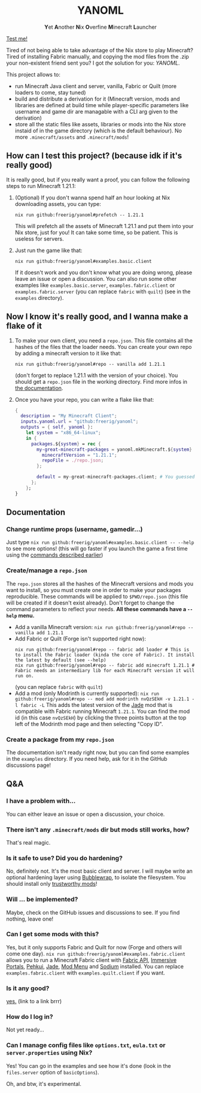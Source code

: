 <h1 align="center"> YANOML </h1>
<p align="center"> <b>Y</b>et <b>A</b>nother <b>N</b>ix <b>O</b>verfine <b>M</b>inecraft <b>L</b>auncher </p>

[Test me!](#how-can-i-test-this-project-because-idk-if-its-really-good)

Tired of not being able to take advantage of the Nix store to play Minecraft? Tired of installing Fabric manually, and copying the mod files from the .zip your non-existent friend sent you? I got *the* solution for you: *YANOML*.

This project allows to:
- run Minecraft Java client and server, vanilla, Fabric or Quilt (more loaders to come, stay tuned)
- build and distribute a derivation for it (Minecraft version, mods and libraries are defined at build time while player-specific parameters like username and game dir are managable with a CLI arg given to the derivation)
- store all the static files like assets, libraries or mods into the Nix store instaid of in the game directory (which is the default behaviour). No more `.minecraft/assets` and `.minecraft/mods`!

## How can I test this project? (because idk if it's really good)

It is really good, but if you really want a proof, you can follow the following steps to run Minecraft 1.21.1:

1. (Optional) If you don't wanna spend half an hour looking at Nix downloading assets, you can type:
   ```shell
   nix run github:freerig/yanoml#prefetch -- 1.21.1
   ```
   This will prefetch all the assets of Minecraft 1.21.1 and put them into your Nix store, just for you! It can take some time, so be patient. This is useless for servers.

2. Just run the game like that:
   ```shell
   nix run github:freerig/yanoml#examples.basic.client
   ```
   If it doesn't work and you don't know what you are doing wrong, please leave an issue or open a discussion.
   You can also run some other examples like `examples.basic.server`, `examples.fabric.client` or `examples.fabric.server` (you can replace `fabric` with `quilt`) (see in the `examples` directory).

## Now I know it's really good, and I wanna make a flake of it

1. To make your own client, you need a `repo.json`. This file contains all the hashes of the files that the loader needs. You can create your own repo by adding a minecraft version to it like that:
   ```shell
   nix run github:freerig/yanoml#repo -- vanilla add 1.21.1
   ```
   (don't forget to replace 1.21.1 with the version of your choice).
   You should get a `repo.json` file in the working directory.
   Find more infos in [the documentation](#change-runtime-props-).

2. Once you have your repo, you can write a flake like that:
   ```nix
   {
     description = "My Minecraft Client";
     inputs.yanoml.url = "github:freerig/yanoml";
     outputs = { self, yanoml }:
       let system = "x86_64-linux";
       in {
         packages.${system} = rec {
           my-great-minecraft-packages = yanoml.mkMinecraft.${system} {
             minecraftVersion = "1.21.1";
             repoFile = ./repo.json;
           };

           default = my-great-minecraft-packages.client; # You guessed, you can put `server` instaid
         };
       };
   }
   ```

## Documentation

### Change runtime props (username, gamedir...)

Just type `nix run github:freerig/yanoml#examples.basic.client -- --help` to see more options! (this will go faster if you launch the game a first time using the [commands described earlier](#how-can-i-test-this-project-because-idk-if-its-really-good))

### Create/manage a `repo.json`

The `repo.json` stores all the hashes of the Minecraft versions and mods you want to install, so you must create one in order to make your packages reproducible.
These commands will be applied to `$PWD/repo.json` (this file will be created if it doesn't exist already). Don't forget to change the command parameters to reflect your needs. **All these commands have a `--help` menu.**
- Add a vanilla Minecraft version: `nix run github:freerig/yanoml#repo -- vanilla add 1.21.1`
- Add Fabric or Quilt (Forge isn't supported right now):
  ```shell
  nix run github:freerig/yanoml#repo -- fabric add loader # This is to install the Fabric loader (kinda the core of Fabric). It install the latest by default (see --help)
  nix run github:freerig/yanoml#repo -- fabric add minecraft 1.21.1 # Fabric needs an intermediary lib for each Minecraft version it will run on.
  ```
  (you can replace `fabric` with `quilt`)
- Add a mod (only Modrinth is currently supported):
  `nix run github:freerig/yanoml#repo -- mod add modrinth nvQzSEkH -v 1.21.1 -l fabric -L`
  This adds the latest version of the [Jade](https://modrinth.com/mod/jade) mod that is compatible with Fabric running Minecraft `1.21.1`. You can find the mod id (in this case `nvQzSEkH`) by clicking the three points button at the top left of the Modrinth mod page and then selecting "Copy ID".

### Create a package from my `repo.json`

The documentation isn't ready right now, but you can find some examples in the `examples` directory. If you need help, ask for it in the GitHub discussions page!

## Q&A

### I have a problem with...

You can either leave an issue or open a discussion, your choice.

### There isn't any `.minecraft/mods` dir but mods still works, how?

That's real magic.

### Is it safe to use? Did you do hardening?

No, definitely not. It's the most basic client and server. I will maybe write an optional hardening layer using [Bubblewrap](https://github.com/containers/bubblewrap), to isolate the filesystem. You should install only [trustworthy mods](https://docs.fabricmc.net/players/finding-mods)!

### Will ... be implemented?

Maybe, check on the GitHub issues and discussions to see. If you find nothing, leave one!

### Can I get some mods with this?

Yes, but it only supports Fabric and Quilt for now (Forge and others will come one day). `nix run github:freerig/yanoml#examples.fabric.client` allows you to run a Minecraft Fabric client with [Fabric API](https://modrinth.com/mod/fabric-api), [Immersive Portals](https://modrinth.com/mod/immersiveportals), [Pehkui](https://modrinth.com/mod/pehkui), [Jade](https://modrinth.com/mod/jade), [Mod Menu](https://modrinth.com/mod/modmenu) and [Sodium](https://modrinth.com/mod/sodium) installed. You can replace `examples.fabric.client` with `examples.quilt.client` if you want.

### Is it any good?

[yes.](https://helix-editor.com/#:~:text=Is%20it%20any%20good?-,Yes.) (link to a link brrr)

### How do I log in?

Not yet ready...

### Can I manage config files like `options.txt`, `eula.txt` or `server.properties` using Nix?

Yes! You can go in the examples and see how it's done (look in the `files.server` option of `basicOptions`).

Oh, and btw, it's experimental.
